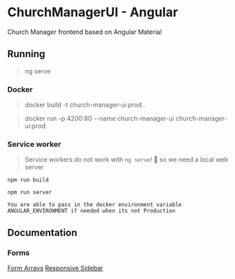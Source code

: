 # ChurchManagerUI - Angular

Church Manager frontend based on Angular Material

## Running

> ng serve

### Docker

> docker build -t church-manager-ui:prod .

> docker run -p 4200:80 --name church-manager-ui  church-manager-ui:prod

### Service worker

> Service workers do not work with `ng serve`! :stars: so we need a local web server 

`npm run build`

`npm run server`

```
You are able to pass in the docker environment variable ANGULAR_ENVIRONMENT if needed when its not Production
```

## Documentation

### Forms
[Form Arrays](https://www.concretepage.com/angular/angular-formarray-validation#:~:text=FormArray%20tracks%20the%20value%20and,FormControl%20or%20FormGroup%20are%20validated.)
[Responsive Sidebar](https://zoaibkhan.com/blog/create-a-responsive-sidebar-menu-with-angular-material/)